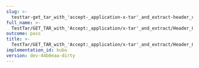 ```yaml
---
slug: >-
  testtar-get_tar_with_'accept-_application-x-tar'_and_extract-header_content-type
full_name: >-
  TestTar/GET_TAR_with_'Accept:_application/x-tar'_and_extract/Header_Content-Type
outcome: pass
title: >-
  TestTar/GET_TAR_with_'Accept:_application/x-tar'_and_extract/Header_Content-Type
implementation_id: kubo
version: dev-44b0eaa-dirty
---
```


